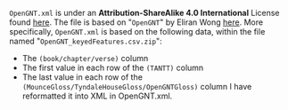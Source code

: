 `OpenGNT.xml` is under an **Attribution-ShareAlike 4.0 International** License found [here](https://creativecommons.org/licenses/by-sa/4.0/).
The file is based on "`OpenGNT`" by Eliran Wong [here](https://github.com/eliranwong/OpenGNT).
More specifically, `OpenGNT.xml` is based on the following data, within the file named "`OpenGNT_keyedFeatures.csv.zip`":
* The `(book/chapter/verse)` column
* The first value in each row of the `(TANTT)` column
* The last value in each row of the `(MounceGloss/TyndaleHouseGloss/OpenGNTGloss)` column
I have reformatted it into XML in OpenGNT.xml.
